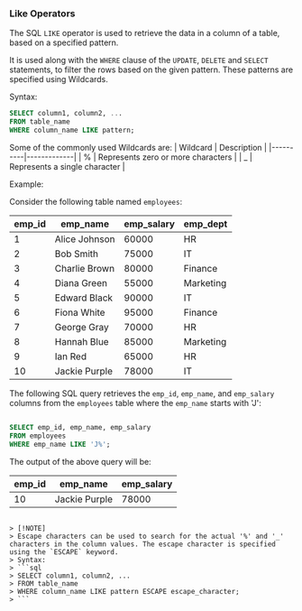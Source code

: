 ### Like Operators

The SQL `LIKE` operator is used to retrieve the data in a column of a table, based on a specified pattern.

It is used along with the `WHERE` clause of the `UPDATE`, `DELETE` and `SELECT` statements, to filter the rows based on the given pattern. These patterns are specified using Wildcards.

Syntax:
```sql
SELECT column1, column2, ...
FROM table_name
WHERE column_name LIKE pattern;
```

Some of the commonly used Wildcards are:
| Wildcard | Description |
|----------|-------------|
| %        | Represents zero or more characters |
| _        | Represents a single character |

Example:

Consider the following table named `employees`:

| emp_id | emp_name      | emp_salary | emp_dept  |
|--------|---------------|------------|-----------|
| 1      | Alice Johnson | 60000      | HR        |
| 2      | Bob Smith     | 75000      | IT        |
| 3      | Charlie Brown | 80000      | Finance   |
| 4      | Diana Green   | 55000      | Marketing |
| 5      | Edward Black  | 90000      | IT        |
| 6      | Fiona White   | 95000      | Finance   |
| 7      | George Gray   | 70000      | HR        |
| 8      | Hannah Blue   | 85000      | Marketing |
| 9      | Ian Red       | 65000      | HR        |
| 10     | Jackie Purple | 78000      | IT        |

The following SQL query retrieves the `emp_id`, `emp_name`, and `emp_salary` columns from the `employees` table where the `emp_name` starts with 'J':
```sql

SELECT emp_id, emp_name, emp_salary
FROM employees
WHERE emp_name LIKE 'J%';
```

The output of the above query will be:

| emp_id | emp_name      | emp_salary |
|--------|---------------|------------|
| 10     | Jackie Purple | 78000      |
```

> [!NOTE]  
> Escape characters can be used to search for the actual '%' and '_' characters in the column values. The escape character is specified using the `ESCAPE` keyword.  
> Syntax:
> ```sql
> SELECT column1, column2, ...
> FROM table_name
> WHERE column_name LIKE pattern ESCAPE escape_character;
> ```




